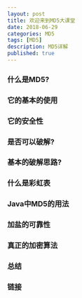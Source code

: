 ```yaml
---
layout: post
title: 欢迎来到MD5大课堂
date: 2018-06-29
categories: MD5
tags: [MD5]
description: MD5详解
published: true
---
```


### 什么是MD5?

### 它的基本的使用

### 它的安全性

### 是否可以破解?

### 基本的破解思路?

### 什么是彩虹表

### Java中MD5的用法

### 加盐的可靠性

### 真正的加密算法

### 总结

### 链接
